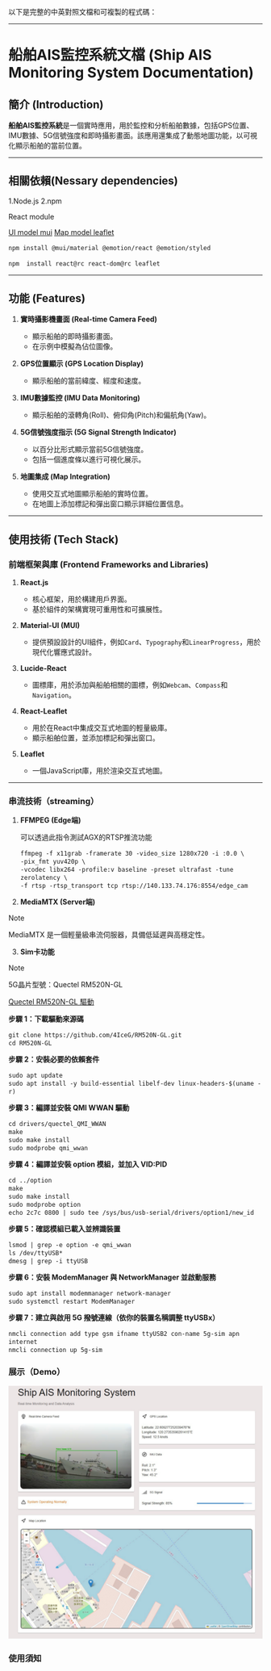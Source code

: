 以下是完整的中英對照文檔和可複製的程式碼：

---

# 船舶AIS監控系統文檔 (Ship AIS Monitoring System Documentation)

## 簡介 (Introduction)
**船舶AIS監控系統**是一個實時應用，用於監控和分析船舶數據，包括GPS位置、IMU數據、5G信號強度和即時攝影畫面。該應用還集成了動態地圖功能，以可視化顯示船舶的當前位置。

---

## 相關依賴(Nessary dependencies)

1.Node.js
2.npm

React module

[UI model mui](https://mui.com/material-ui/)
[Map model leaflet](https://react-leaflet.js.org/)
```bash
npm install @mui/material @emotion/react @emotion/styled
```
```bash
npm  install react@rc react-dom@rc leaflet
```
---
## 功能 (Features)
1. **實時攝影機畫面 (Real-time Camera Feed)**
   - 顯示船舶的即時攝影畫面。
   - 在示例中模擬為佔位圖像。

2. **GPS位置顯示 (GPS Location Display)**
   - 顯示船舶的當前緯度、經度和速度。

3. **IMU數據監控 (IMU Data Monitoring)**
   - 顯示船舶的滾轉角(Roll)、俯仰角(Pitch)和偏航角(Yaw)。

4. **5G信號強度指示 (5G Signal Strength Indicator)**
   - 以百分比形式顯示當前5G信號強度。
   - 包括一個進度條以進行可視化展示。

5. **地圖集成 (Map Integration)**
   - 使用交互式地圖顯示船舶的實時位置。
   - 在地圖上添加標記和彈出窗口顯示詳細位置信息。

---

## 使用技術 (Tech Stack)

### 前端框架與庫 (Frontend Frameworks and Libraries)
1. **React.js**
   - 核心框架，用於構建用戶界面。
   - 基於組件的架構實現可重用性和可擴展性。

2. **Material-UI (MUI)**
   - 提供預設設計的UI組件，例如`Card`、`Typography`和`LinearProgress`，用於現代化響應式設計。

3. **Lucide-React**
   - 圖標庫，用於添加與船舶相關的圖標，例如`Webcam`、`Compass`和`Navigation`。

4. **React-Leaflet**
   - 用於在React中集成交互式地圖的輕量級庫。
   - 顯示船舶位置，並添加標記和彈出窗口。

5. **Leaflet**
   - 一個JavaScript庫，用於渲染交互式地圖。

---

### 串流技術（streaming）
1. **FFMPEG (Edge端)**
   
   可以透過此指令測試AGX的RTSP推流功能
   ```
   ffmpeg -f x11grab -framerate 30 -video_size 1280x720 -i :0.0 \
   -pix_fmt yuv420p \
   -vcodec libx264 -profile:v baseline -preset ultrafast -tune zerolatency \
   -f rtsp -rtsp_transport tcp rtsp://140.133.74.176:8554/edge_cam
   ```
2. **MediaMTX (Server端)**
   
>[!NOTE] 
> MediaMTX 是一個輕量級串流伺服器，具備低延遲與高穩定性。

3. **Sim卡功能**
>[!NOTE] 
> 5G晶片型號：Quectel RM520N-GL
>
>[Quectel RM520N-GL 驅動](https://github.com/4IceG/RM520N-GL)

**步驟 1：下載驅動來源碼**
```
git clone https://github.com/4IceG/RM520N-GL.git
cd RM520N-GL
```

**步驟 2：安裝必要的依賴套件**
```
sudo apt update
sudo apt install -y build-essential libelf-dev linux-headers-$(uname -r)
```
**步驟 3：編譯並安裝 QMI WWAN 驅動**
```
cd drivers/quectel_QMI_WWAN
make
sudo make install
sudo modprobe qmi_wwan
```

**步驟 4：編譯並安裝 option 模組，並加入 VID:PID**
```
cd ../option
make
sudo make install
sudo modprobe option
echo 2c7c 0800 | sudo tee /sys/bus/usb-serial/drivers/option1/new_id
```

**步驟 5：確認模組已載入並辨識裝置**
```
lsmod | grep -e option -e qmi_wwan
ls /dev/ttyUSB*
dmesg | grep -i ttyUSB
```
**步驟 6：安裝 ModemManager 與 NetworkManager 並啟動服務**
```
sudo apt install modemmanager network-manager
sudo systemctl restart ModemManager
```
**步驟 7：建立與啟用 5G 撥號連線（依你的裝置名稱調整 ttyUSBx）**
```
nmcli connection add type gsm ifname ttyUSB2 con-name 5g-sim apn internet
nmcli connection up 5g-sim
```


   




### 展示（Demo）

![demo](front/img/AIS.png)

### 使用須知



